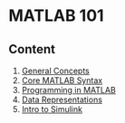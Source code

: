 
# MATLAB 101
## Content
1. [General Concepts](https://github.com/fthcknmz/MATLAB101/tree/main/1_General%20Concepts)
2. [Core MATLAB Syntax](https://github.com/fthcknmz/MATLAB101/tree/main/2_Core%20MATLAB%20Syntax)
3. [Programming in MATLAB](https://github.com/fthcknmz/MATLAB101/tree/main/3_Programming%20in%20MATLAB)
4. [Data Representations](https://github.com/fthcknmz/MATLAB101/tree/main/4_Data%20Representations)
5. [Intro to Simulink]()


